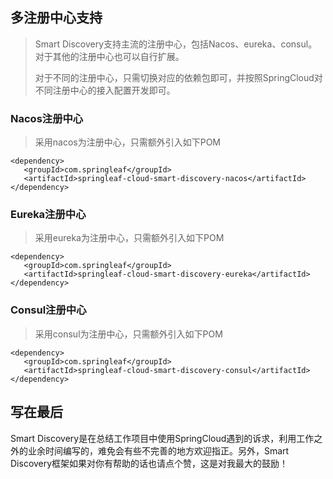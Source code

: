 ﻿

## 多注册中心支持

> Smart Discovery支持主流的注册中心，包括Nacos、eureka、consul。对于其他的注册中心也可以自行扩展。
>
> 对于不同的注册中心，只需切换对应的依赖包即可，并按照SpringCloud对不同注册中心的接入配置开发即可。



### Nacos注册中心

> 采用nacos为注册中心，只需额外引入如下POM

```
<dependency>
   <groupId>com.springleaf</groupId>
   <artifactId>springleaf-cloud-smart-discovery-nacos</artifactId>
</dependency>
```



### Eureka注册中心

> 采用eureka为注册中心，只需额外引入如下POM

```
<dependency>
   <groupId>com.springleaf</groupId>
   <artifactId>springleaf-cloud-smart-discovery-eureka</artifactId>
</dependency>
```



### Consul注册中心

> 采用consul为注册中心，只需额外引入如下POM

```
<dependency>
   <groupId>com.springleaf</groupId>
   <artifactId>springleaf-cloud-smart-discovery-consul</artifactId>
</dependency>
```

## 写在最后
Smart Discovery是在总结工作项目中使用SpringCloud遇到的诉求，利用工作之外的业余时间编写的，难免会有些不完善的地方欢迎指正。另外，Smart Discovery框架如果对你有帮助的话也请点个赞，这是对我最大的鼓励！

